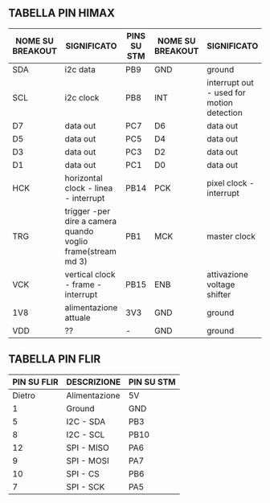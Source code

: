 ## TABELLA PIN HIMAX

| NOME SU BREAKOUT | SIGNIFICATO                                                  | PINS SU STM | NOME SU BREAKOUT | SIGNIFICATO                               | PIN SU STM |
| ---------------- | ------------------------------------------------------------ | ----------- | ---------------- | ----------------------------------------- | ---------- |
| SDA              | i2c data                                                     | PB9         | GND              | ground                                    | -          |
| SCL              | i2c clock                                                    | PB8         | INT              | interrupt out - used for motion detection | -          |
| D7               | data out                                                     | PC7         | D6               | data out                                  | PC6        |
| D5               | data out                                                     | PC5         | D4               | data out                                  | PC4        |
| D3               | data out                                                     | PC3         | D2               | data out                                  | PC2        |
| D1               | data out                                                     | PC1         | D0               | data out                                  | PC0        |
| HCK              | horizontal clock - linea - interrupt                         | PB14        | PCK              | pixel clock - interrupt                   | PB13       |
| TRG              | trigger -per dire a camera quando voglio frame(stream md 3)  | PB1         | MCK              | master clock                              | PA8        |
| VCK              | vertical clock - frame  - interrupt                          | PB15        | ENB              | attivazione voltage shifter               | -          |
| 1V8              | alimentazione attuale                                        | 3V3         | GND              | ground                                    | -          |
| VDD              | ??                                                           | -           | GND              | ground                                    | GND        |

## TABELLA PIN FLIR

| PIN SU FLIR | DESCRIZIONE   | PIN SU STM |
| ----------- | ------------- | ---------- |
| Dietro      | Alimentazione | 5V         |
| 1           | Ground        | GND        |
| 5           | I2C - SDA     | PB3        |
| 8           | I2C - SCL     | PB10       |
| 12          | SPI - MISO    | PA6        |
| 9           | SPI - MOSI    | PA7        |
| 10          | SPI - CS      | PB6        |
| 7           | SPI - SCK     | PA5        |

